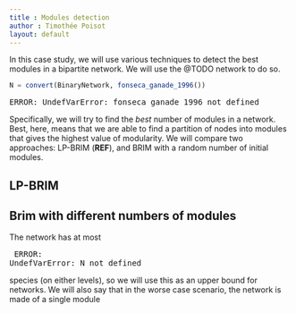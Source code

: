 ```yaml
---
title : Modules detection
author : Timothée Poisot
layout: default
---
```





In this case study, we will use various techniques to detect the best modules in
a bipartite network. We will use the @TODO network to do so.

````julia
N = convert(BinaryNetwork, fonseca_ganade_1996())
````


<pre class="julia-error">
ERROR: UndefVarError: fonseca_ganade_1996 not defined
</pre>




Specifically, we will try to find the *best* number of modules in a network.
Best, here, means that we are able to find a partition of nodes into modules
that gives the highest value of modularity. We will compare two approaches:
LP-BRIM (**REF**), and BRIM with a random number of initial modules.

## LP-BRIM

## Brim with different numbers of modules

The network has at most <pre class="julia-error">
ERROR: UndefVarError: N not defined
</pre>
 species (on either
levels), so we will use this as an upper bound for networks. We will also say
that in the worse case scenario, the network is made of a single module

